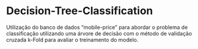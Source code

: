 # Decision-Tree-Classification
Utilização do banco de dados “mobile-price” para abordar o problema de classificação utilizando uma árvore de decisão com o método de validação cruzada k-Fold para avaliar o treinamento do modelo.
